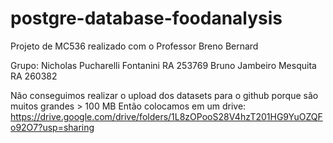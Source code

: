 # postgre-database-foodanalysis

Projeto de MC536 realizado com o Professor Breno Bernard

Grupo: Nicholas Pucharelli Fontanini RA 253769
       Bruno Jambeiro Mesquita RA 260382

Não conseguimos realizar o upload dos datasets para o github porque são muitos grandes > 100 MB
Então colocamos em um drive: 
https://drive.google.com/drive/folders/1L8zOPooS28V4hzT201HG9YuOZQFo92O7?usp=sharing
